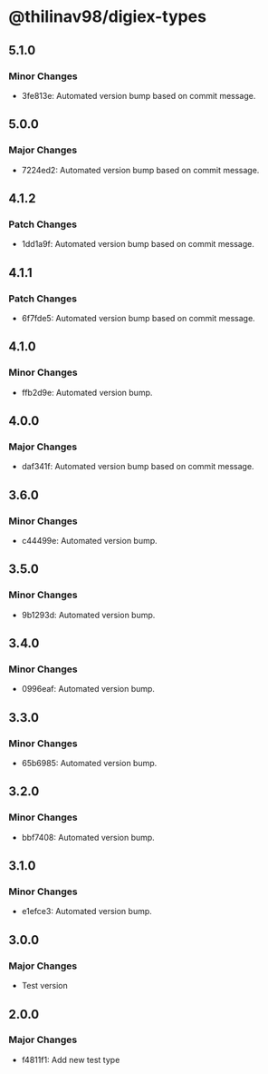 # @thilinav98/digiex-types

## 5.1.0

### Minor Changes

- 3fe813e: Automated version bump based on commit message.

## 5.0.0

### Major Changes

- 7224ed2: Automated version bump based on commit message.

## 4.1.2

### Patch Changes

- 1dd1a9f: Automated version bump based on commit message.

## 4.1.1

### Patch Changes

- 6f7fde5: Automated version bump based on commit message.

## 4.1.0

### Minor Changes

- ffb2d9e: Automated version bump.

## 4.0.0

### Major Changes

- daf341f: Automated version bump based on commit message.

## 3.6.0

### Minor Changes

- c44499e: Automated version bump.

## 3.5.0

### Minor Changes

- 9b1293d: Automated version bump.

## 3.4.0

### Minor Changes

- 0996eaf: Automated version bump.

## 3.3.0

### Minor Changes

- 65b6985: Automated version bump.

## 3.2.0

### Minor Changes

- bbf7408: Automated version bump.

## 3.1.0

### Minor Changes

- e1efce3: Automated version bump.

## 3.0.0

### Major Changes

- Test version

## 2.0.0

### Major Changes

- f4811f1: Add new test type
